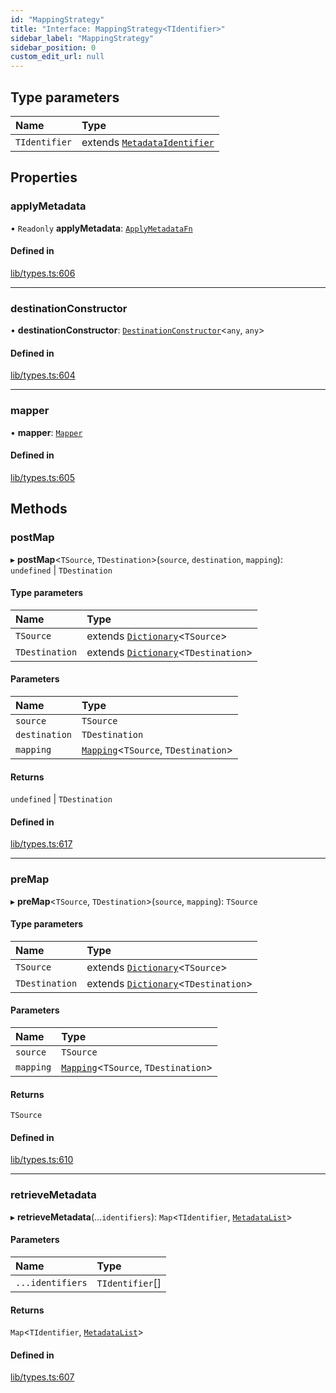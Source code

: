 ```yaml
---
id: "MappingStrategy"
title: "Interface: MappingStrategy<TIdentifier>"
sidebar_label: "MappingStrategy"
sidebar_position: 0
custom_edit_url: null
---
```


## Type parameters

| Name | Type |
| :------ | :------ |
| `TIdentifier` | extends [`MetadataIdentifier`](../modules.md#metadataidentifier) |

## Properties

### applyMetadata

• `Readonly` **applyMetadata**: [`ApplyMetadataFn`](../modules.md#applymetadatafn)

#### Defined in

[lib/types.ts:606](https://github.com/nartc/mapper/blob/f06bf24a/packages/core/src/lib/types.ts#L606)

___

### destinationConstructor

• **destinationConstructor**: [`DestinationConstructor`](../modules.md#destinationconstructor)<`any`, `any`\>

#### Defined in

[lib/types.ts:604](https://github.com/nartc/mapper/blob/f06bf24a/packages/core/src/lib/types.ts#L604)

___

### mapper

• **mapper**: [`Mapper`](Mapper.md)

#### Defined in

[lib/types.ts:605](https://github.com/nartc/mapper/blob/f06bf24a/packages/core/src/lib/types.ts#L605)

## Methods

### postMap

▸ **postMap**<`TSource`, `TDestination`\>(`source`, `destination`, `mapping`): `undefined` \| `TDestination`

#### Type parameters

| Name | Type |
| :------ | :------ |
| `TSource` | extends [`Dictionary`](../modules.md#dictionary)<`TSource`\> |
| `TDestination` | extends [`Dictionary`](../modules.md#dictionary)<`TDestination`\> |

#### Parameters

| Name | Type |
| :------ | :------ |
| `source` | `TSource` |
| `destination` | `TDestination` |
| `mapping` | [`Mapping`](../modules.md#mapping)<`TSource`, `TDestination`\> |

#### Returns

`undefined` \| `TDestination`

#### Defined in

[lib/types.ts:617](https://github.com/nartc/mapper/blob/f06bf24a/packages/core/src/lib/types.ts#L617)

___

### preMap

▸ **preMap**<`TSource`, `TDestination`\>(`source`, `mapping`): `TSource`

#### Type parameters

| Name | Type |
| :------ | :------ |
| `TSource` | extends [`Dictionary`](../modules.md#dictionary)<`TSource`\> |
| `TDestination` | extends [`Dictionary`](../modules.md#dictionary)<`TDestination`\> |

#### Parameters

| Name | Type |
| :------ | :------ |
| `source` | `TSource` |
| `mapping` | [`Mapping`](../modules.md#mapping)<`TSource`, `TDestination`\> |

#### Returns

`TSource`

#### Defined in

[lib/types.ts:610](https://github.com/nartc/mapper/blob/f06bf24a/packages/core/src/lib/types.ts#L610)

___

### retrieveMetadata

▸ **retrieveMetadata**(...`identifiers`): `Map`<`TIdentifier`, [`MetadataList`](../modules.md#metadatalist)\>

#### Parameters

| Name | Type |
| :------ | :------ |
| `...identifiers` | `TIdentifier`[] |

#### Returns

`Map`<`TIdentifier`, [`MetadataList`](../modules.md#metadatalist)\>

#### Defined in

[lib/types.ts:607](https://github.com/nartc/mapper/blob/f06bf24a/packages/core/src/lib/types.ts#L607)
